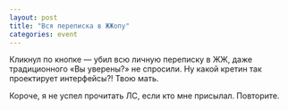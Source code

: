 ```yaml
---
layout: post
title: "Вся переписка в ЖЖопу"
categories: event
---
```

Кликнул по кнопке — убил всю личную переписку в ЖЖ, даже традиционного «Вы уверены?» не спросили. Ну какой кретин так проектирует интерфейсы?! Твою мать.

Короче, я не успел прочитать ЛС, если кто мне присылал. Повторите.